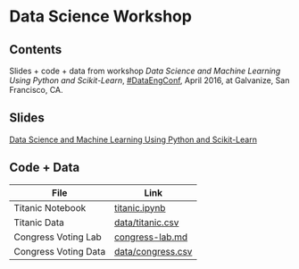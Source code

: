 # Data Science Workshop

## Contents

Slides + code + data from workshop *Data Science and Machine Learning
Using Python and Scikit-Learn*,
[#DataEngConf](http://www.dataengconf.com), April 2016, at Galvanize,
San Francisco, CA.

## Slides

[Data Science and Machine Learning Using Python and Scikit-Learn](http://www.slideshare.net/AsimJalis/data-science-and-machine-learning-using-python-and-scikitlearn-60612395)

## Code + Data

File                   |Link
----                   |----
Titanic Notebook       |[titanic.ipynb](titanic.ipynb)
Titanic Data           |[data/titanic.csv](data/titanic.csv)
Congress Voting Lab    |[congress-lab.md](congress-lab.md)
Congress Voting Data   |[data/congress.csv](data/congress.csv)
